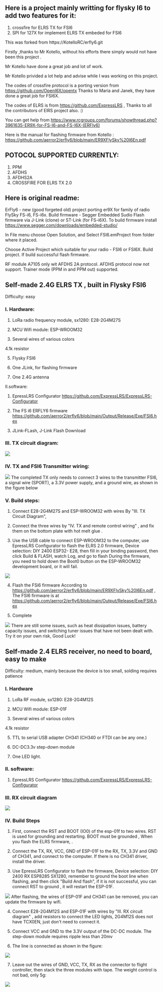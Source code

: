 
## Here is a project mainly writting for flysky I6 to add two features for it:

1. crossfire for ELRS TX for FSI6
2. SPI for 127X for implement ELRS TX embeded for FSI6



This was forked from  https://KotelloRC/erfly6.git

Firstly ,thanks to Mr Kotello,  without his efforts  there simply would not have been this project .

Mr Kotello have done a great job and lot of work. 

Mr Kotello privided a lot help and advise while I was working on this project.


The codes of crossfire protocol is a porting version from https://github.com/OpenI6X/opentx
Thanks to Maria and Janek, they have done a great job for FSI6X.

The codes of ELRS is from https://github.com/ExpressLRS ,
Thanks to all the contributors of ElRS project also. :)



You can get help from https://www.rcgroups.com/forums/showthread.php?3961635-ER9X-for-FS-I6-and-FS-I6X-(ERFly6)

Here is the manual for flashing firmware from Kotello : https://github.com/aerror2/erfly6/blob/main/ER9XFlySky%20I6En.pdf

## POTOCOL SUPPORTED CURRENTLY:
1. PPM
2. AFDHS
3. AFDHS2A
4. CROSSFIRE FOR ELRS TX 2.0


## Here is original readme:


ErFly6 - new (good forgeted old) project porting er9X for family of radio FlySky FS-i6, FS-i6x.
Build firmware - Segger Embedded Sudio
Flash firmware via J-Link (clone) or ST-Link (for FS-i6X).
To build firmware install  https://www.segger.com/downloads/embedded-studio/

In File menu choose Open Solution, and Select FSI6.emProject from folder where it placed.

Choose Active Project which suitable for your radio - FSI6 or FSI6X. Build project.
If build successful flash firmware.

RF module A7105 only wit AFDHS 2A protocol. AFDHS protocol now not support.
Trainer mode (PPM in and PPM out) supported.


## Self-made 2.4G ELRS TX , built in Flysky FSI6


Difficulty: easy

###  I. Hardware:

1. LoRa radio frequency module, sx1280: E28-2G4M27S

2. MCU Wifi module: ESP-WROOM32

3. Several wires of various colors

4.1k resistor

5. Flysky FSI6 

6. One JLink, for flashing firmware

7. One 2.4G antenna

II.software:

1. EpressLRS Configurator  https://github.com/ExpressLRS/ExpressLRS-Configurator

2. The FS i6  ERFLY6 firmware https://github.com/aerror2/erfly6/blob/main/Output/Release/Exe/FSI6.hex

3. JLink-FLash,  J-Link Flash Download

###  III. TX circuit diagram:

<img src="https://github.com/aerror2/erfly6/blob/main/docimg/tx_schm.png" >

###  IV. TX and FSI6 Transmitter wiring:
<img src="https://github.com/aerror2/erfly6/blob/main/docimg/tx_wiring.jpeg" >
The completed TX only needs to connect 3 wires to the transmitter FSI6, a signal wire (SPORT), a 3.3V power supply, and a ground wire, as shown in the figure below



### V. Build steps:

1.  Connect E28-2G4M27S and ESP-WROOM32 with wires By "III. TX Circuit Diagram", 

2. Connect the three wires by "IV. TX and remote control wiring" ,  and fix them on the bottom plate with hot melt glue .

3. Use the USB cable to connect ESP-WROOM32 to the computer, use EpressLRS Configurator to flash the ELRS 2.0 firmware, Device selection: DIY 2400 ESP32- E28, 
		then fill in your binding password, then click Build & FLASH, watch Log, and go to flash During the firmware, you need to hold down the Boot0 button on the ESP-WROOM32 development board, or it will fail.

 <img src="https://github.com/aerror2/erfly6/blob/main/docimg/tx_elrs.jpeg" >

4. Flash the FSi6 firmware According  to  https://github.com/aerror2/erfly6/blob/main/ER9XFlySky%20I6En.pdf ,  The  FSI6 firmware is at https://github.com/aerror2/erfly6/blob/main/Output/Release/Exe/FSI6.hex

5. Complete
<img src="https://github.com/aerror2/erfly6/blob/main/docimg/tx_built.jpeg">
There are still some issues, such as heat dissipation issues, battery capacity issues, and switching tuner issues that have not been dealt with.
Try it on your own risk, Good Luck!




## Self-made 2.4 ELRS receiver, no need to board, easy to make


Difficulty: medium, mainly because the device is too small, solding requires patience

###  I. Hardware

1. LoRa RF module, sx1280: E28-2G4M12S

2. MCU Wifi module: ESP-01F

3. Several  wires of various colors

4.1k resistor

5. TTL to serial  USB adapter CH341 (CH340 or FTDI can be any one.)

6. DC-DC3.3v step-down module

7. One LED light.

### II. software:

1. EpressLRS Configurator https://github.com/ExpressLRS/ExpressLRS-Configurator

### III. RX circuit diagram

<img src="https://github.com/aerror2/erfly6/blob/main/docimg/rx_schm.png">

### IV.  Build Steps

1. First, connect the RST and BOOT (IO0) of the esp-01f to two wires. RST is used for grounding and restarting. BOOT must be grounded , When you flash the ELRS firmware, .

2. Connect the TX, RX, VCC, GND of ESP-01F to the RX, TX, 3.3V and GND of CH341, and connect to the computer. If there is no CH341 driver, install the driver. 

3. Use EpressLRS Configurator to flash the firmware, Device selection: DIY 2400 RX ESP8285 SX1280, remember to ground the boot line when flashing, and then click "Build And flash", if it is not successful, you can connect RST to ground , it will restart the ESP-01F.

<img src="https://github.com/aerror2/erfly6/blob/main/docimg/rx_elrs.jpeg">
 After flashing, the wires of ESP-01F and CH341 can be removed, you can update the firmware by wifi.

4. Connect E28-2G4M12S and ESP-01F with wires by "III. RX circuit diagram" , add resistors to connect the LED lights, 2G4M12S does not have TCX0EN, just don't need to connect it.

5. Connect VCC and GND to the 3.3V output of the DC-DC module. The step-down module requires ripple less than 20mv


6. The line is connected as shown in the figure:


<img src="https://github.com/aerror2/erfly6/blob/main/docimg/rx_built.jpeg">

 7. Leave out the wires of  GND, VCC, TX, RX as the connector to flight controller,   then stack the three modules with tape. The weight control is not bad, only 5g:

<img src="https://github.com/aerror2/erfly6/blob/main/docimg/rx_weith.jpeg">



